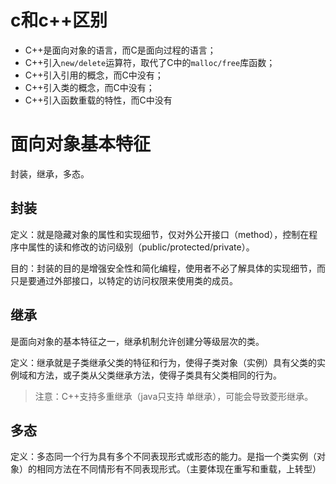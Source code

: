 # c和c++区别

- C++是面向对象的语言，而C是面向过程的语言；
- C++引入`new/delete`运算符，取代了C中的`malloc/free`库函数；
- C++引入引用的概念，而C中没有；
- C++引入类的概念，而C中没有；
- C++引入函数重载的特性，而C中没有

# 面向对象基本特征

封装，继承，多态。

## 封装

定义：就是隐藏对象的属性和实现细节，仅对外公开接口（method），控制在程序中属性的读和修改的访问级别（public/protected/private）。

目的：封装的目的是增强安全性和简化编程，使用者不必了解具体的实现细节，而只是要通过外部接口，以特定的访问权限来使用类的成员。

## 继承

是面向对象的基本特征之一，继承机制允许创建分等级层次的类。

定义：继承就是子类继承父类的特征和行为，使得子类对象（实例）具有父类的实例域和方法，或子类从父类继承方法，使得子类具有父类相同的行为。

> 注意：C++支持多重继承（java只支持 单继承），可能会导致菱形继承。

## 多态

定义：多态同一个行为具有多个不同表现形式或形态的能力。是指一个类实例（对象）的相同方法在不同情形有不同表现形式。（主要体现在重写和重载，上转型）



